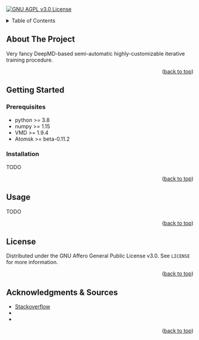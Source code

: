 <div id="top"></div>

<!-- PROJECT SHIELDS -->

[![GNU AGPL v3.0 License][license-shield]][license-url]

<!-- TABLE OF CONTENTS -->

<details>
  <summary>Table of Contents</summary>
  <ol>
    <li>
      <a href="#about">About The Project</a>
    </li>
    <li>
      <a href="#getting-started">Getting Started</a>
      <ul>
        <li><a href="#prerequisites">Prerequisites</a></li>
        <li><a href="#installation">Installation</a></li>
      </ul>
    </li>
    <li><a href="#usage">Usage</a></li>
    <li><a href="#license">License</a></li>
    <li><a href="#acknowledgments">Acknowledgments</a></li>
  </ol>
</details>

<!-- ABOUT THE PROJECT -->
<div id="about"></div>

## About The Project

Very fancy DeepMD-based semi-automatic highly-customizable iterative training procedure.

<p align="right">(<a href="#top">back to top</a>)</p>

<!-- GETTING STARTED -->
<div id="getting-started"></div>

## Getting Started

<div id="prerequisites"></div>

### Prerequisites

* python >= 3.8
* numpy >= 1.15
* VMD >= 1.9.4
* Atomsk >= beta-0.11.2

<div id="installation"></div>

### Installation

TODO

<p align="right">(<a href="#top">back to top</a>)</p>

<!-- USAGE EXAMPLES -->
<div id="usage"></div>

## Usage

TODO

<p align="right">(<a href="#top">back to top</a>)</p>

<!-- LICENSE -->
<div id="license"></div>

## License

Distributed under the GNU Affero General Public License v3.0. See `LICENSE` for more information.

<p align="right">(<a href="#top">back to top</a>)</p>

<!-- ACKNOWLEDGMENTS -->
<div id="acknowledgments"></div>

## Acknowledgments & Sources

* [Stackoverflow](https://stackoverflow.com/)
*
*

<p align="right">(<a href="#top">back to top</a>)</p>

<!-- MARKDOWN LINKS & IMAGES -->
<!-- https://www.markdownguide.org/basic-syntax/#reference-style-links -->
[license-shield]: https://img.shields.io/github/license/laagegroup/0_Template.svg?style=for-the-badge
[license-url]: https://github.com/laagegroup/0_Template/blob/main/LICENSE
